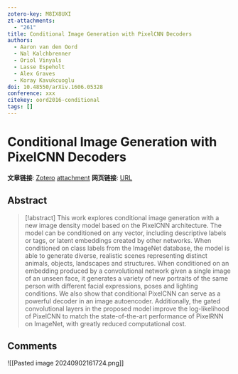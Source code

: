 ```yaml
---
zotero-key: M8IX8UXI
zt-attachments:
  - "261"
title: Conditional Image Generation with PixelCNN Decoders
authors:
  - Aaron van den Oord
  - Nal Kalchbrenner
  - Oriol Vinyals
  - Lasse Espeholt
  - Alex Graves
  - Koray Kavukcuoglu
doi: 10.48550/arXiv.1606.05328
conference: xxx
citekey: oord2016-conditional
tags: []
---
```

# Conditional Image Generation with PixelCNN Decoders

**文章链接**: [Zotero](zotero://select/library/items/M8IX8UXI) [attachment](<file:///home/ilot/Zotero/storage/2VFI3EXU/Oord%20%E7%AD%89%20-%202016%20-%20Conditional%20Image%20Generation%20with%20PixelCNN%20Decoder.pdf>)
**网页链接**: [URL](http://arxiv.org/abs/1606.05328)
## Abstract

>[!abstract]
>This work explores conditional image generation with a new image density model based on the PixelCNN architecture. The model can be conditioned on any vector, including descriptive labels or tags, or latent embeddings created by other networks. When conditioned on class labels from the ImageNet database, the model is able to generate diverse, realistic scenes representing distinct animals, objects, landscapes and structures. When conditioned on an embedding produced by a convolutional network given a single image of an unseen face, it generates a variety of new portraits of the same person with different facial expressions, poses and lighting conditions. We also show that conditional PixelCNN can serve as a powerful decoder in an image autoencoder. Additionally, the gated convolutional layers in the proposed model improve the log-likelihood of PixelCNN to match the state-of-the-art performance of PixelRNN on ImageNet, with greatly reduced computational cost.

## Comments

![[Pasted image 20240902161724.png]]